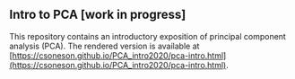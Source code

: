 ## Intro to PCA [work in progress]

This repository contains an introductory exposition of principal component analysis (PCA). The rendered version is available at [https://csoneson.github.io/PCA_intro2020/pca-intro.html](https://csoneson.github.io/PCA_intro2020/pca-intro.html).
